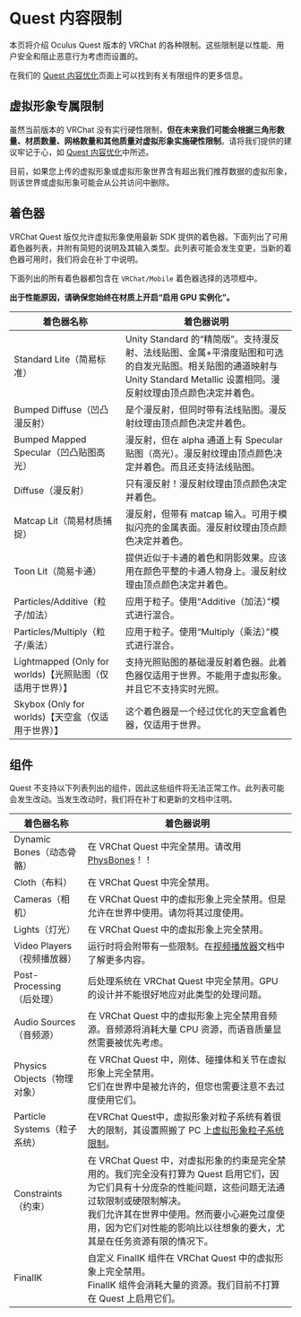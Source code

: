 # Quest 内容限制
本页将介绍 Oculus Quest 版本的 VRChat 的各种限制。这些限制是以性能、用户安全和阻止恶意行为考虑而设置的。

在我们的 [Quest 内容优化](/creators.vrchat.com/platforms/android/quest-content-optimization.md)页面上可以找到有关有限组件的更多信息。

## 虚拟形象专属限制

虽然当前版本的 VRChat 没有实行硬性限制，**但在未来我们可能会根据三角形数量、材质数量、网格数量和其他质量对虚拟形象实施硬性限制**。请将我们提供的建议牢记于心，如 [Quest 内容优化](/creators.vrchat.com/platforms/android/quest-content-optimization.md)中所述。

目前，如果您上传的虚拟形象或虚拟形象世界含有超出我们推荐数据的虚拟形象，则该世界或虚拟形象可能会从公共访问中删除。

## 着色器

VRChat Quest 版仅允许虚拟形象使用最新 SDK 提供的着色器。下面列出了可用着色器列表，并附有简短的说明及其输入类型。此列表可能会发生变更，当新的着色器可用时，我们将会在补丁中说明。

下面列出的所有着色器都包含在 `VRChat/Mobile` 着色器选择的选项框中。

**出于性能原因，请确保您始终在材质上开启“启用 GPU 实例化”。**

着色器名称 |	着色器说明
-- | --
Standard Lite（简易标准）	| Unity Standard 的“精简版”。支持漫反射、法线贴图、金属+平滑度贴图和可选的自发光贴图。相关贴图的通道映射与 Unity Standard Metallic 设置相同。漫反射纹理由顶点颜色决定并着色。
Bumped Diffuse（凹凸漫反射）	| 是个漫反射，但同时带有法线贴图。漫反射纹理由顶点颜色决定并着色。
Bumped Mapped Specular（凹凸贴图高光）	| 漫反射，但在 alpha 通道上有 Specular 贴图（高光）。漫反射纹理由顶点颜色决定并着色。而且还支持法线贴图。
Diffuse（漫反射） |	只有漫反射！漫反射纹理由顶点颜色决定并着色。
Matcap Lit（简易材质捕捉） |	漫反射，但带有 matcap 输入。可用于模拟闪亮的金属表面。漫反射纹理由顶点颜色决定并着色。
Toon Lit（简易卡通）	| 提供近似于卡通的着色和阴影效果。应该用在颜色平整的卡通人物身上。漫反射纹理由顶点颜色决定并着色。
Particles/Additive（粒子/加法）	| 应用于粒子。使用“Additive（加法）”模式进行混合。
Particles/Multiply（粒子/乘法）	| 应用于粒子。使用“Multiply（乘法）”模式进行混合。
Lightmapped (Only for worlds)【光照贴图（仅适用于世界）】	| 支持光照贴图的基础漫反射着色器。此着色器仅适用于世界。不能用于虚拟形象。并且它不支持实时光照。
Skybox (Only for worlds)【天空盒（仅适用于世界）】	| 这个着色器是一个经过优化的天空盒着色器，仅适用于世界。

## 组件

Quest 不支持以下列表列出的组件，因此这些组件将无法正常工作。此列表可能会发生改动。当发生改动时，我们将在补丁和更新的文档中注明。

着色器名称	| 着色器说明
-- | --
Dynamic Bones（动态骨骼） |	在 VRChat Quest 中完全禁用。请改用 [PhysBones](/creators.vrchat.com/avatars/avatar-dynamics/physbones.md)！！
Cloth（布料）	| 在 VRChat Quest 中完全禁用。
Cameras（相机）	| 在 VRChat Quest 中的虚拟形象上完全禁用。但是允许在世界中使用。请勿将其过度使用。
Lights（灯光）	| 在 VRChat Quest 中的虚拟形象上完全禁用。
Video Players（视频播放器）	| 运行时将会附带有一些限制。在[视频播放器](/creators.vrchat.com/worlds/udon/video-players/index.md)文档中了解更多内容。
Post-Processing（后处理）	| 后处理系统在 VRChat Quest 中完全禁用。GPU 的设计并不能很好地应对此类型的处理问题。
Audio Sources（音频源）	| 在 VRChat Quest 中的虚拟形象上完全禁用音频源。音频源将消耗大量 CPU 资源，而语音质量显然需要被优先考虑。
Physics Objects（物理对象）	| 在 VRChat Quest 中，刚体、碰撞体和关节在虚拟形象上完全禁用。<br>它们在世界中是被允许的，但您也需要注意不去过度使用它们。
Particle Systems（粒子系统）	| 在VRChat Quest中，虚拟形象对粒子系统有着很大的限制，其设置照搬了 PC 上[虚拟形象粒子系统限制](/docs.vrchat.com/SYSTEM/avatar-particle-system-limits.md)。
Constraints（约束）	| 在 VRChat Quest 中，对虚拟形象的约束是完全禁用的。我们完全没有打算为 Quest 启用它们，因为它们具有十分庞杂的性能问题，这些问题无法通过软限制或硬限制解决。<br>我们允许其在世界中使用。然而要小心避免过度使用，因为它们对性能的影响比以往想象的要大，尤其是在任务资源有限的情况下。
FinalIK	| 自定义 FinalIK 组件在 VRChat Quest 中的虚拟形象上完全禁用。<br>FinalIK 组件会消耗大量的资源。我们目前不打算在 Quest 上启用它们。
